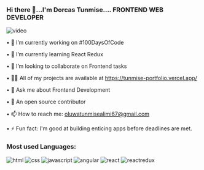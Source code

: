 ### Hi there 👋...I'm Dorcas Tunmise.... FRONTEND WEB DEVELOPER

![video](https://user-images.githubusercontent.com/105108549/190127191-945c97b4-f2e8-47fe-b1da-ff678d31c0ed.gif)



• 🔭 I’m currently working on #100DaysOfCode

• 🌱 I’m currently learning React Redux

• 👯 I’m looking to collaborate on Frontend tasks

• 👨‍💻 All of my projects are available at https://tunmise-portfolio.vercel.app/

• 💬 Ask me about Frontend Development

• 🌱 An open source contributor

• 📫 How to reach me: oluwatunmisealimi67@gmail.com

• ⚡ Fun fact: I'm good at building enticing apps before deadlines are met.

### Most used Languages:

![html](https://user-images.githubusercontent.com/105108549/190128245-ee40c751-0ead-4fdf-be6c-1a0bbd016238.png) ![css](https://user-images.githubusercontent.com/105108549/190128391-a262a78d-f528-4897-b886-906da5e9945e.png) ![javascript](https://user-images.githubusercontent.com/105108549/190128962-3a78f6f6-5f84-4656-b3d0-42c86a7aa4a3.png) ![angular](https://user-images.githubusercontent.com/105108549/190128436-82fcf29d-24c6-4589-9571-dddd96e661ba.png) ![react](https://user-images.githubusercontent.com/105108549/190129951-1dd5e172-5ab0-4b39-b4a8-ccfff51e4b40.png) ![reactredux](https://user-images.githubusercontent.com/105108549/190129983-6f9b3509-b68c-46f2-9e01-c3b5c03b74b4.png)





